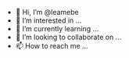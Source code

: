 - 👋 Hi, I’m @leamebe
- 👀 I’m interested in ...
- 🌱 I’m currently learning ...
- 💞️ I’m looking to collaborate on ...
- 📫 How to reach me ...

<!---
leamebe/leamebe is a ✨ special ✨ repository because its `README.md` (this file) appears on your GitHub profile.
You can click the Preview link to take a look at your changes.
--->

